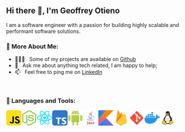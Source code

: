 ## Hi there 👋, I'm Geoffrey Otieno

I am a software engineer with a passion for building highly scalable and performant software solutions.
<!-- I am a passionate Software Engineer who easily adapts to different hats. I love exploring new tech stack 💻 and leveraging them to build cool stuffs 🛠️.   -->
<!-- I am also an open-source enthusiast and maintainer. i learned a lot from the open-source community and i love how collaboration and knowledge sharing happened through open-source. -->
<!-- <br/> -->
  
### 🧐 More About Me:

- 👨🏻‍💻 &nbsp; Some of my projects are available on [Github](https://github.com/otienogeoffrey812?tab=repositories)
- 💬 &nbsp; Ask me about anything tech related, I am happy to help;
- 📫 &nbsp; Feel free to ping me on [LinkedIn](https://www.linkedin.com/in/geoffrey-otieno-a507291b4/)
<!-- - 💼 &nbsp; any freelance work? do reach, [email](mailto:otienogeoffrey812@gmail.com) :) -->

<br>

### 🔨 Languages and Tools:
<a href="https://developer.mozilla.org/en-US/docs/Web/JavaScript" target="_blank"> <img align="left" alt="JavaScript" height ="42px"  src="https://github.com/otienogeoffrey812/otienogeoffrey812/blob/master/language_and_tools_icons/javascript.svg"> </a>

<a href="https://nodejs.org" target="_blank"><img align="left" alt="Node.js" height ="42px" src="https://github.com/otienogeoffrey812/otienogeoffrey812/blob/master/language_and_tools_icons/node.svg"></a>

<a href="https://reactjs.org/" target="_blank"> <img align="left" alt="React" height ="42px" src="https://github.com/otienogeoffrey812/otienogeoffrey812/blob/master/language_and_tools_icons/react.svg"></a>

<a href="https://www.typescriptlang.org/" target="_blank"><img align="left" alt="Typescirpt" height ="42px" src="https://github.com/otienogeoffrey812/otienogeoffrey812/blob/master/language_and_tools_icons/typescript.svg"></a>

<a href="https://developer.android.com" target="_blank"> <img align="left" alt="Android" height ="42px" src="https://github.com/otienogeoffrey812/otienogeoffrey812/blob/master/language_and_tools_icons/android.svg"> </a>

<a href="https://www.java.com" target="_blank"><img align="left" alt="Java" height ="42px" src="https://github.com/otienogeoffrey812/otienogeoffrey812/blob/master/language_and_tools_icons/java.svg"></a>

<a href="https://kotlinlang.org" target="_blank"><img align="left" alt="Kotlin" height ="42px" src="https://github.com/otienogeoffrey812/otienogeoffrey812/blob/master/language_and_tools_icons/kotlin.svg"></a>

<a href="https://firebase.google.com/" target="_blank"> <img align="left" src="https://github.com/otienogeoffrey812/otienogeoffrey812/blob/master/language_and_tools_icons/firebase.svg" alt="firebase" height ="42px"/> </a>

<a href="https://git-scm.com/" target="_blank"> <img src="https://github.com/otienogeoffrey812/otienogeoffrey812/blob/master/language_and_tools_icons/git-scm.svg" align="left" alt="git" height='42px'/> </a>

<a href="https://www.docker.com" target="_blank"> <img src="https://github.com/otienogeoffrey812/otienogeoffrey812/blob/master/language_and_tools_icons/docker.svg" align="left" alt="git" height='42px'/> </a>

<a href="https://www.linux.org" target="_blank"> <img src="https://github.com/otienogeoffrey812/otienogeoffrey812/blob/master/language_and_tools_icons/linux.svg" align="left" alt="git" height='42px'/> </a>

<br>
<br>

<!-- ### 📊 Github Stats
<a href='https://github.com/otienogeoffrey812/github-stats-transparent'>
  
![Stats Overview](https://raw.githubusercontent.com/otienogeoffrey812/github-stats-transparent/output/generated/overview.svg) -->
<!-- ![Most Used Languages](https://raw.githubusercontent.com/otienogeoffrey812/github-stats-transparent/output/generated/languages.svg) -->
</a>

<br>